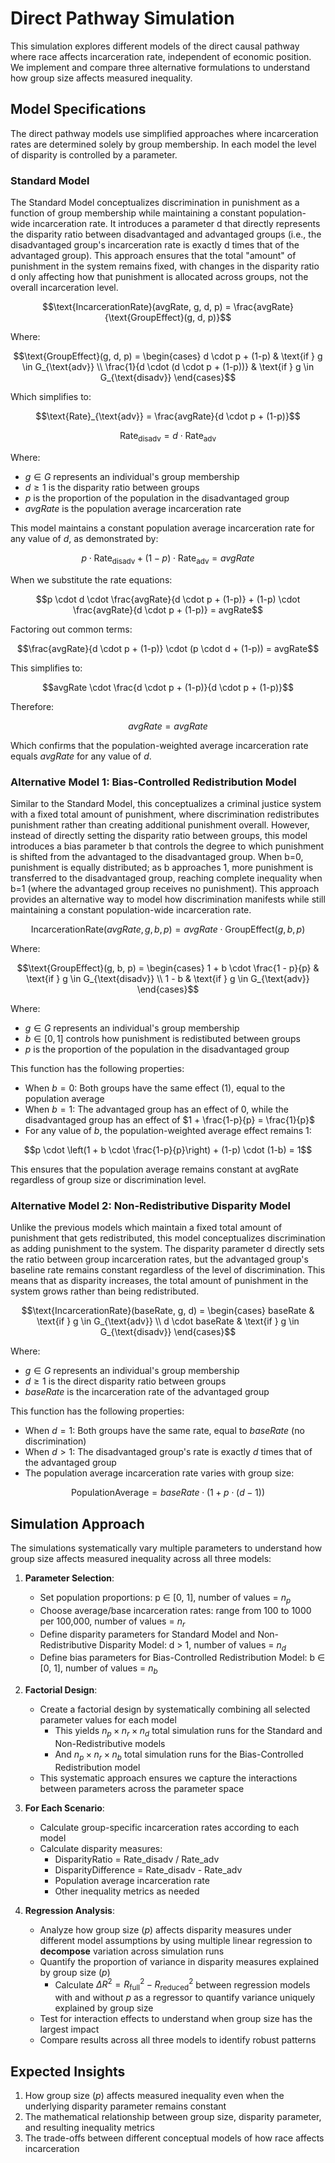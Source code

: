 # Direct Pathway Simulation

This simulation explores different models of the direct causal pathway where race affects incarceration rate, independent of economic position. We implement and compare three alternative formulations to understand how group size affects measured inequality.

## Model Specifications

The direct pathway models use simplified approaches where incarceration rates are determined solely by group membership. In each model the level of disparity is controlled by a parameter.

### Standard Model
The Standard Model conceptualizes discrimination in punishment as a function of group membership while maintaining a constant population-wide incarceration rate. It introduces a parameter d that directly represents the disparity ratio between disadvantaged and advantaged groups (i.e., the disadvantaged group's incarceration rate is exactly d times that of the advantaged group). This approach ensures that the total "amount" of punishment in the system remains fixed, with changes in the disparity ratio d only affecting how that punishment is allocated across groups, not the overall incarceration level.

$$\text{IncarcerationRate}(avgRate, g, d, p) = \frac{avgRate}{\text{GroupEffect}(g, d, p)}$$

Where:

$$\text{GroupEffect}(g, d, p) = 
\begin{cases} 
d \cdot p + (1-p) & \text{if } g \in G_{\text{adv}} \\
\frac{1}{d \cdot (d \cdot p + (1-p))} & \text{if } g \in G_{\text{disadv}}
\end{cases}$$

Which simplifies to:

$$\text{Rate}_{\text{adv}} = \frac{avgRate}{d \cdot p + (1-p)}$$

$$\text{Rate}_{\text{disadv}} = d \cdot \text{Rate}_{\text{adv}}$$

Where:
- $g \in G$ represents an individual's group membership
- $d \geq 1$ is the disparity ratio between groups
- $p$ is the proportion of the population in the disadvantaged group
- $avgRate$ is the population average incarceration rate

This model maintains a constant population average incarceration rate for any value of $d$, as demonstrated by:

$$p \cdot \text{Rate}_{\text{disadv}} + (1-p) \cdot \text{Rate}_{\text{adv}} = avgRate$$

When we substitute the rate equations:

$$p \cdot d \cdot \frac{avgRate}{d \cdot p + (1-p)} + (1-p) \cdot \frac{avgRate}{d \cdot p + (1-p)} = avgRate$$

Factoring out common terms:

$$\frac{avgRate}{d \cdot p + (1-p)} \cdot (p \cdot d + (1-p)) = avgRate$$

This simplifies to:

$$avgRate \cdot \frac{d \cdot p + (1-p)}{d \cdot p + (1-p)}$$

Therefore:

$$avgRate = avgRate$$

Which confirms that the population-weighted average incarceration rate equals $avgRate$ for any value of $d$.

### Alternative Model 1: Bias-Controlled Redistribution Model

Similar to the Standard Model, this conceptualizes a criminal justice system with a fixed total amount of punishment, where discrimination redistributes punishment rather than creating additional punishment overall. However, instead of directly setting the disparity ratio between groups, this model introduces a bias parameter b that controls the degree to which punishment is shifted from the advantaged to the disadvantaged group. When b=0, punishment is equally distributed; as b approaches 1, more punishment is transferred to the disadvantaged group, reaching complete inequality when b=1 (where the advantaged group receives no punishment). This approach provides an alternative way to model how discrimination manifests while still maintaining a constant population-wide incarceration rate.

$$\text{IncarcerationRate}(avgRate, g, b, p) = avgRate \cdot \text{GroupEffect}(g, b, p)$$

Where:

$$\text{GroupEffect}(g, b, p) = 
\begin{cases} 
1 + b \cdot \frac{1 - p}{p} & \text{if } g \in G_{\text{disadv}} \\
1 - b & \text{if } g \in G_{\text{adv}}
\end{cases}$$

Where:
- $g \in G$ represents an individual's group membership
- $b \in [0,1]$ controls how punishment is redistibuted between groups
- $p$ is the proportion of the population in the disadvantaged group

This function has the following properties:
- When $b = 0$: Both groups have the same effect (1), equal to the population average
- When $b = 1$: The advantaged group has an effect of 0, while the disadvantaged group has an effect of $1 + \frac{1-p}{p} = \frac{1}{p}$
- For any value of $b$, the population-weighted average effect remains 1:

$$p \cdot \left(1 + b \cdot \frac{1-p}{p}\right) + (1-p) \cdot (1-b) = 1$$

This ensures that the population average remains constant at avgRate regardless of group size or discrimination level.

### Alternative Model 2: Non-Redistributive Disparity Model

Unlike the previous models which maintain a fixed total amount of punishment that gets redistributed, this model conceptualizes discrimination as adding punishment to the system. The disparity parameter d directly sets the ratio between group incarceration rates, but the advantaged group's baseline rate remains constant regardless of the level of discrimination. This means that as disparity increases, the total amount of punishment in the system grows rather than being redistributed. 

$$\text{IncarcerationRate}(baseRate, g, d) = 
\begin{cases} 
baseRate & \text{if } g \in G_{\text{adv}} \\
d \cdot baseRate & \text{if } g \in G_{\text{disadv}} 
\end{cases}$$

Where:
- $g \in G$ represents an individual's group membership
- $d \geq 1$ is the direct disparity ratio between groups
- $baseRate$ is the incarceration rate of the advantaged group

This function has the following properties:
- When $d = 1$: Both groups have the same rate, equal to $baseRate$ (no discrimination)
- When $d > 1$: The disadvantaged group's rate is exactly $d$ times that of the advantaged group
- The population average incarceration rate varies with group size:

$$\text{PopulationAverage} = baseRate \cdot (1 + p \cdot (d-1))$$

## Simulation Approach

The simulations systematically vary multiple parameters to understand how group size affects measured inequality across all three models:

1. **Parameter Selection**:
   * Set population proportions: p ∈ [0, 1], number of values = $n_p$
   * Choose average/base incarceration rates: range from 100 to 1000 per 100,000, number of values = $n_r$
   * Define disparity parameters for Standard Model and Non-Redistributive Disparity Model: d > 1, number of values = $n_d$
   * Define bias parameters for Bias-Controlled Redistribution Model: b ∈ [0, 1], number of values = $n_b$

2. **Factorial Design**:
   * Create a factorial design by systematically combining all selected parameter values for each model
        * This yields $n_p \times n_r \times n_d$ total simulation runs for the Standard and Non-Redistributive models
        * And $n_p \times n_r \times n_b$ total simulation runs for the Bias-Controlled Redistribution model
   * This systematic approach ensures we capture the interactions between parameters across the parameter space

3. **For Each Scenario**:
   * Calculate group-specific incarceration rates according to each model
   * Calculate disparity measures:
      * DisparityRatio = Rate_disadv / Rate_adv
      * DisparityDifference = Rate_disadv - Rate_adv
      * Population average incarceration rate
      * Other inequality metrics as needed

4. **Regression Analysis**:
   * Analyze how group size ($p$) affects disparity measures under different model assumptions by using multiple linear regression to __decompose__ variation across simulation runs
   * Quantify the proportion of variance in disparity measures explained by group size ($p$)
        * Calculate $\Delta R^2 = R^2_{\text{full}} - R^2_{\text{reduced}}$ between regression models with and without $p$ as a regressor to quantify variance uniquely explained by group size
   * Test for interaction effects to understand when group size has the largest impact
   * Compare results across all three models to identify robust patterns

## Expected Insights

1. How group size ($p$) affects measured inequality even when the underlying disparity parameter remains constant
2. The mathematical relationship between group size, disparity parameter, and resulting inequality metrics
3. The trade-offs between different conceptual models of how race affects incarceration